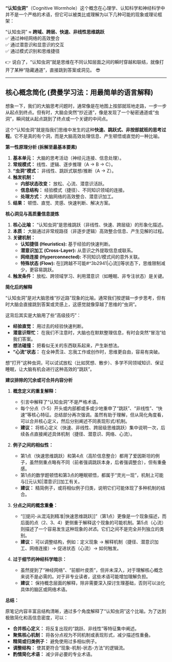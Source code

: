 **“认知虫洞”**（Cognitive Wormhole）这个概念在心理学、认知科学和神经科学中并不是一个严格的术语，但它可以被类比或理解为以下几种可能的现象或理论框架：


“认知虫洞” ≈ **跨域、跨层、快速、非线性思维跳跃**  
✅ 通过神经网络的高效整合  
✅ 通过潜意识和显意识的交互  
✅ 通过模式识别和思维捷径

👉 说白了，“认知虫洞”就是思维在不同认知层面之间的瞬时穿越和联结，就像打开了某种“隐藏通道”，直接跳到答案或洞见。 😎

---
## 核心概念简化 (费曼学习法：用最简单的语言解释)

想象一下，我们的大脑思考问题时，通常像是在地图上按部就班地走路，一步一步从起点到终点。但有时，大脑会突然“抄近道”，像是发现了一个秘密通道或“虫洞”，瞬间就从起点跳到了终点或一个关键的中间点。

这个“认知虫洞”就是指我们思维中发生的这种**快速、跳跃式、非按部就班的思考过程**。它不是真的有个洞，而是大脑高效处理信息、产生顿悟或直觉的一种比喻。

**第一性原理分析 (拆解至最基本要素)**

1.  **基本单元：** 大脑的思考活动（神经元连接、信息处理）。
2.  **常规模式：** 线性、逻辑、逐步推理（A → B → C）。
3.  **“虫洞”模式：** 非线性、跳跃式联想/推断（A → Z）。
4.  **触发机制：**
    *   **内部状态改变：** 放松、心流、潜意识活跃。
    *   **信息结构：** 经验模式（捷径）、不同知识领域的连接。
    *   **处理方式：** 大脑网络的高效整合、潜意识加工。
5.  **结果：** 顿悟、直觉、灵感、快速判断、解决方案。

**核心洞见与高质量信息提炼**

1.  **核心比喻：** “认知虫洞”是思维跳跃（非线性、快速、跨层级）的形象化描述。
2.  **本质：** 大脑通过非常规路径（非逐步逻辑）高效整合信息、产生见解的过程。
3.  **关键机制：**
    *   **认知捷径 (Heuristics):** 基于经验的快速判断。
    *   **潜意识加工 (Cross-Layer):** 从意识之外提取信息或联系。
    *   **网络连接 (Hyperconnected):** 不同知识/模式间的意外关联。
    *   **特殊状态 (Flow):** 在[[跨越不可能#^3b2941|心流]]等状态下，思维限制减少，更容易跳跃。
4.  **触发条件：** 放松、跨领域学习、利用潜意识（如睡眠、非专注状态）是关键。

**简化后的解释**

“认知虫洞”是对大脑思维“抄近路”现象的比喻。通常我们按逻辑一步步思考，但有时大脑会直接跳到答案或灵感上，这感觉就像穿越了思维的“虫洞”。

这背后其实是大脑用了些“高级技巧”：

*   **经验直觉：** 用过去的经验快速判断。
*   **潜意识帮忙：** 在我们不注意时，大脑也在默默整理信息，有时会突然“冒泡”给我们答案。
*   **想法碰撞：** 把看似无关的东西联系起来，产生新想法。
*   **“心流”状态：** 在全神贯注、忘我工作或创作时，思维更自由，容易有突破。

想“打开”这种虫洞，可以试试放松（比如冥想、散步）、多学不同领域知识、保证睡眠，让大脑有机会进行这种高效的“跳跃”。

**建议排除的冗余或可合并内容分析**

1.  **概念定义的重复解释：**
    *   引言中解释了“认知虫洞”不是严格术语。
    *   每个分点（1-5）开头或内部都或多或少地重申了“跳跃”、“非线性”、“快速”等核心特征。总结部分再次强调。虽然有助于理解，但从简化角度看，可以合并核心定义，然后分别阐述不同表现形式/机制。
    *   **建议：** 将核心定义（快速、非线性、跨层级思维跳跃）集中说明一次，后续各点直接阐述具体机制（捷径、潜意识、网络、心流）。

2.  **例子之间的相似性：**
    *   第1点（快速思维跳跃）和第4点（高阶信息整合）都用了爱因斯坦的例子，虽然侧重点略有不同（前者强调跳跃本身，后者强调整合），但有重叠感。
    *   第1点的数学题顿悟和第3点的睡眠顿悟，都属于“灵光一现”，机制上可能与[[元认知|潜意识]]加工有关。
    *   **建议：** 精简例子，或将相似例子归类，说明它们可能体现了多种机制的结合。

3.  **分点之间的概念重叠：**
    *   “[[提问-从混沌到精准|快速思维跳跃]]”（第1点）更像是一个现象描述，而后面的点（2、3、4）更侧重于解释这个现象的可能机制。第5点（心流）则描述了一个容易发生这种现象的*状态*。它们之间不是完全并列独立的类别。
    *   **建议：** 可以调整结构，例如：定义现象 -> 解释机制（捷径、潜意识加工、网络连接）-> 促进状态（心流）-> 如何触发。

4.  **过于细节的神经科学暗示：**
    *   虽然提到了“神经网络”、“前额叶皮质”，但并未深入，对于理解核心概念来说不是必需的。对于非专业读者，这些术语可能增加理解负担。
    *   **建议：** 保持概念层面的解释，除非需要深入探讨生理基础，否则可以淡化具体的脑区或网络术语。

**总结：**

原笔记内容丰富且结构清晰，通过多个角度解释了“认知虫洞”这个比喻。为了达到极致简化和高信息密度，可以：

*   **合并核心定义：** 将反复出现的“跳跃、非线性”等特征集中阐述。
*   **聚焦核心机制：** 将各分点视为不同机制或表现形式，减少描述性重叠。
*   **精简或归类例子：** 避免使用过多相似例子。
*   **调整结构：** 使其更符合“现象-机制-状态-方法”的逻辑流。
*   **酌情简化术语：** 减少非必要的专业术语。